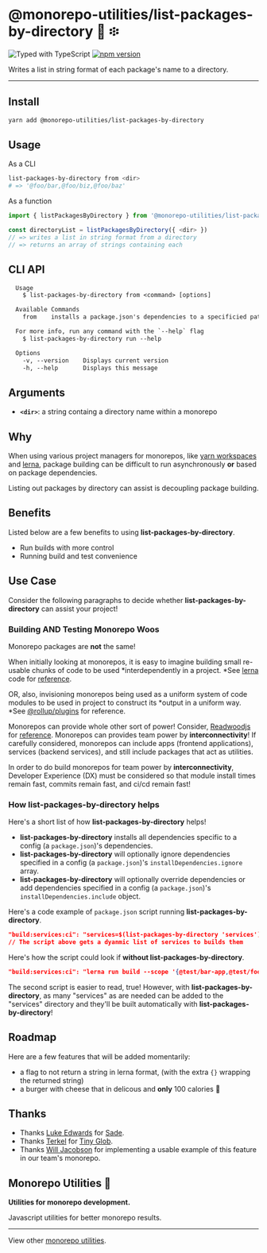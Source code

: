 # @monorepo-utilities/list-packages-by-directory 🧱 ፨

![Typed with TypeScript](https://flat.badgen.net/badge/icon/Typed?icon=typescript&label&labelColor=blue&color=555555)
[![npm version](https://badge.fury.io/js/%40monorepo-utilities%2Flist-packages-by-directory.svg)](https://www.npmjs.com/package/@monorepo-utilities/list-packages-by-directory)

Writes a list in string format of each package's name to a directory.

---

## Install

```sh
yarn add @monorepo-utilities/list-packages-by-directory
```

## Usage

As a CLI

```sh
list-packages-by-directory from <dir>
# => '@foo/bar,@foo/biz,@foo/baz'
```

As a function

```typescript
import { listPackagesByDirectory } from '@monorepo-utilities/list-packages-by-directory'

const directoryList = listPackagesByDirectory({ <dir> })
// => writes a list in string format from a directory
// => returns an array of strings containing each
```

## CLI API

```txt
  Usage
    $ list-packages-by-directory from <command> [options]

  Available Commands
    from    installs a package.json's dependencies to a specificied path

  For more info, run any command with the `--help` flag
    $ list-packages-by-directory run --help

  Options
    -v, --version    Displays current version
    -h, --help       Displays this message
```

## Arguments

- **`<dir>`**: a string containg a directory name within a monorepo

## Why

When using various project managers for monorepos, like [yarn workspaces](https://classic.yarnpkg.com/en/docs/workspaces/) and [lerna](https://github.com/lerna/lerna), package building can be difficult to run asynchronously **or** based on package dependencies.

Listing out packages by directory can assist is decoupling package building.

## Benefits

Listed below are a few benefits to using **list-packages-by-directory**.

- Run builds with more control
- Running build and test convenience

## Use Case

Consider the following paragraphs to decide whether **list-packages-by-directory** can assist your project!

### Building AND Testing Monorepo Woos

Monorepo packages are **not** the same!

When initially looking at monorepos, it is easy to imagine building small re-usable chunks of code to be used \*interdependently in a project. \*See [lerna](https://github.com/lerna/lerna) code for [reference](https://github.com/lerna/lerna/blob/main/utils/check-working-tree/package.json#L33).

OR, also, invisioning monorepos being used as a uniform system of code modules to be used in project to construct its \*output in a uniform way. \*See [@rollup/plugins](https://github.com/rollup/plugins) for reference.

Monorepos can provide whole other sort of power! Consider, [Readwoodjs](https://redwoodjs.com/) for [reference](https://redwoodjs.com/docs/introduction.html#how-it-works). Monorepos can provides team power by **interconnectivity**! If carefully considered, monorepos can include apps (frontend applications), services (backend services), and still include packages that act as utilities.

In order to do build monorepos for team power by **interconnectivity**, Developer Experience (DX) must be considered so that module install times remain fast, commits remain fast, and ci/cd remain fast!

### How list-packages-by-directory helps

Here's a short list of how **list-packages-by-directory** helps!

- **list-packages-by-directory** installs all dependencies specific to a config (a `package.json`)'s dependencies.
- **list-packages-by-directory** will optionally ignore dependencies specified in a config (a `package.json`)'s `installDependencies.ignore` array.
- **list-packages-by-directory** will optionally override dependencies or add dependencies specified in a config (a `package.json`)'s `installDependencies.include` object.

Here's a code example of `package.json` script running **list-packages-by-directory**.

```json
"build:services:ci": "services=$(list-packages-by-directory 'services'); lerna run build --scope \"$services\" --since origin/master",
// The script above gets a dyanmic list of services to builds them
```

Here's how the script could look if **without list-packages-by-directory**.

```json
"build:services:ci": "lerna run build --scope '{@test/bar-app,@test/foo-app}' --since origin/master",
```

The second script is easier to read, true! However, with **list-packages-by-directory**, as many "services" as are needed can be added to the "services" directory and they'll be built automatically with **list-packages-by-directory**!

## Roadmap

Here are a few features that will be added momentarily:

- a flag to not return a string in lerna format, (with the extra `{}` wrapping the returned string)
- a burger with cheese that in delicous and **only** 100 calories 🍔

## Thanks

- Thanks [Luke Edwards](https://github.com/lukeed) for [Sade](https://github.com/lukeed/sade).
- Thanks [Terkel](https://github.com/terkelg) for [Tiny Glob](https://github.com/terkelg/tiny-glob).
- Thanks [Will Jacobson](https://github.com/willzjacobson) for implementing a usable example of this feature in our team's monorepo.

## Monorepo Utilities 🧱

**Utilities for monorepo development.**

Javascript utilities for better monorepo results.

---

View other [monorepo utilities](../../).
